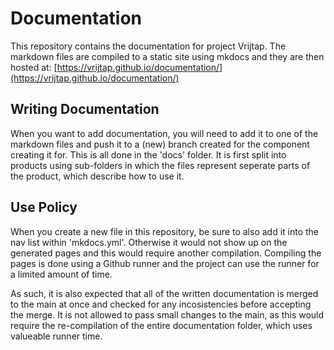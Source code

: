 # Documentation

This repository contains the documentation for project Vrijtap. The markdown files are compiled to a static site using mkdocs and they are then hosted at: [https://vrijtap.github.io/documentation/](https://vrijtap.github.io/documentation/)

## Writing Documentation

When you want to add documentation, you will need to add it to one of the markdown files and push it to a (new) branch created for the component creating it for. This is all done in the 'docs' folder. It is first split into products using sub-folders in which the files represent seperate parts of the product, which describe how to use it.

## Use Policy

When you create a new file in this repository, be sure to also add it into the nav list within 'mkdocs.yml'. Otherwise it would not show up on the generated pages and this would require another compilation. Compiling the pages is done using a Github runner and the project can use the runner for a limited amount of time.

As such, it is also expected that all of the written documentation is merged to the main at once and checked for any incosistencies before accepting the merge. It is not allowed to pass small changes to the main, as this would require the re-compilation of the entire documentation folder, which uses valueable runner time.
